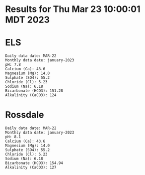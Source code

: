 # Results for Thu Mar 23 10:00:01 MDT 2023
# ELS
```
Daily data date: MAR-22
Monthly data date: january-2023
pH: 7.8
Calcium (Ca): 43.6
Magnesium (Mg): 14.0
Sulphate (SO4): 55.2
Chloride (Cl): 5.23
Sodium (Na): 6.18
Bicarbonate (HCO3): 151.28
Alkalinity (CaCO3): 124
```
# Rossdale
```
Daily data date: MAR-22
Monthly data date: january-2023
pH: 8.1
Calcium (Ca): 43.6
Magnesium (Mg): 14.0
Sulphate (SO4): 55.2
Chloride (Cl): 5.23
Sodium (Na): 6.18
Bicarbonate (HCO3): 154.94
Alkalinity (CaCO3): 127
```

